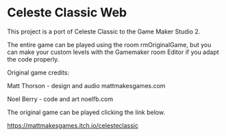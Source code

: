 # Celeste Classic Web
This project is a port of Celeste Classic to the Game Maker Studio 2.

The entire game can be played using the room rmOriginalGame, but you can make your custom levels 
with the Gamemaker room Editor if you adapt the code properly.


Original game credits:

Matt Thorson - design and audio
mattmakesgames.com

Noel Berry - code and art
noelfb.com

The original game can be played clicking the link below.

https://mattmakesgames.itch.io/celesteclassic
